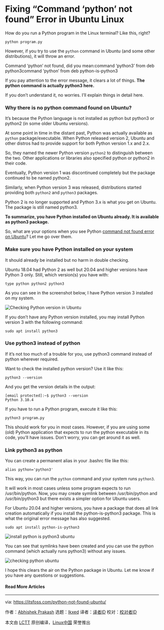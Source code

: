 [#]: subject: "Fixing “Command ‘python’ not found” Error in Ubuntu Linux"
[#]: via: "https://itsfoss.com/python-not-found-ubuntu/"
[#]: author: "Abhishek Prakash https://itsfoss.com/author/abhishek/"
[#]: collector: "lkxed"
[#]: translator: "geekpi"
[#]: reviewer: " "
[#]: publisher: " "
[#]: url: " "

Fixing “Command ‘python’ not found” Error in Ubuntu Linux
======

How do you run a Python program in the Linux terminal? Like this, right?

```
python program.py
```

However, if you try to use the `python` command in Ubuntu (and some other distributions), it will throw an error.

Command ‘python’ not found, did you mean:command ‘python3’ from deb python3command ‘python’ from deb python-is-python3

If you pay attention to the error message, it clears a lot of things. **The python command is actually python3 here.**

If you don’t understand it, no worries. I’ll explain things in detail here.

### Why there is no python command found on Ubuntu?

It’s because the Python language is not installed as python but python3 or python2 (in some older Ubuntu versions).

At some point in time in the distant past, Python was actually available as `python` package/executable. When Python released version 2, Ubuntu and other distros had to provide support for both Python version 1.x and 2.x.

So, they named the newer Python version `python2` to distinguish between the two. Other applications or libraries also specified python or python2 in their code.

Eventually, Python version 1 was discontinued completely but the package continued to be named python2.

Similarly, when Python version 3 was released, distributions started providing both `python2` and `python3` packages.

Python 2 is no longer supported and Python 3.x is what you get on Ubuntu. The package is still named python3.

**To summarize, you have Python installed on Ubuntu already. It is available as python3 package.**

So, what are your options when you see Python [command not found error on Ubuntu][1]? Let me go over them.

### Make sure you have Python installed on your system

It should already be installed but no harm in double checking.

Ubuntu 18.04 had Python 2 as well but 20.04 and higher versions have Python 3 only. Still, which version(s) you have with:

```
type python python2 python3
```

As you can see in the screenshot below, I have Python version 3 installed on my system.

![Checking Python version in Ubuntu][2]

If you don’t have any Python version installed, you may install Python version 3 with the following command:

```
sudo apt install python3
```

### Use python3 instead of python

If it’s not too much of a trouble for you, use python3 command instead of python wherever required.

Want to check the installed python version? Use it like this:

```
python3 --version
```

And you get the version details in the output:

```
[email protected]:~$ python3 --version
Python 3.10.4
```

If you have to run a Python program, execute it like this:

```
python3 program.py
```

This should work for you in most cases. However, if you are using some (old) Python application that expects to run the python executable in its code, you’ll have issues. Don’t worry, you can get around it as well.

### Link python3 as python

You can create a permanent alias in your .bashrc file like this:

```
alias python='python3'
```

This way, you can run the `python` command and your system runs `python3`.

It will work in most cases unless some program expects to run /usr/bin/python. Now, you may create symlink between /usr/bin/python and /usr/bin/python3 but there exists a simpler option for Ubuntu users.

For Ubuntu 20.04 and higher versions, you have a package that does all link creation automatically if you install the python-is-python3 package. This is what the original error message has also suggested.

```
sudo apt install python-is-python3
```

![install python is python3 ubuntu][3]

You can see that symlinks have been created and you can use the python command (which actually runs python3) without any issues.

![checking python ubuntu][4]

I hope this clears the air on the Python package in Ubuntu. Let me know if you have any questions or suggestions.

#### Read More Articles

--------------------------------------------------------------------------------

via: https://itsfoss.com/python-not-found-ubuntu/

作者：[Abhishek Prakash][a]
选题：[lkxed][b]
译者：[译者ID](https://github.com/译者ID)
校对：[校对者ID](https://github.com/校对者ID)

本文由 [LCTT](https://github.com/LCTT/TranslateProject) 原创编译，[Linux中国](https://linux.cn/) 荣誉推出

[a]: https://itsfoss.com/author/abhishek/
[b]: https://github.com/lkxed
[1]: https://itsfoss.com/bash-command-not-found/
[2]: https://itsfoss.com/wp-content/uploads/2022/07/check-python-version-ubuntu.png
[3]: https://itsfoss.com/wp-content/uploads/2022/07/install-python-is-python3-ubuntu.png
[4]: https://itsfoss.com/wp-content/uploads/2022/07/checking-python-ubuntu.png
